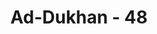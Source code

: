 ---
title: "Ad-Dukhan - 48"
no: 48
arabic_no: ٤٨
ayah: ثُمَّ صُبُّوْا فَوْقَ رَأْسِهٖ مِنْ عَذَابِ الْحَمِيْمِۗ
translation: "kemudian tuangkanlah di atas kepalanya azab (dari) air yang sangat panas.”"
tafsir: "Kemudian Allah menerangkan apa yang harus dilakukan malaikat kepada penghuni neraka itu. Allah memerintahkan kepada malaikat Zabaniyah merenggut dan menyeret penghuni-penghuni neraka itu dan melemparkannya ke tengah-tengah nyala api yang sedang berkobar-kobar sehingga mereka hangus terbakar. Ungkapan ini merupakan gambaran bagi manusia, bagaimana berat dan kerasnya siksa yang akan dialami penduduk neraka nanti.\n\nSetelah malaikat Zabaniyah itu mencampakkan penghuni-penghuni neraka ke tengah-tengah api yang menyala-nyala itu, maka ia pun menyiram mereka dengan cairan panas yang mendidih. Siksaan seperti itu adalah siksaan yang paling berat yang akan mereka rasakan dan terasa lebih merata ke seluruh badan mereka.\n\nDalam ayat yang lain diterangkan pula siksaan yang seperti itu, Allah berfirman:\n\nMaka bagi orang kafir akan dibuatkan pakaian-pakaian dari api (neraka) untuk mereka. Ke atas kepala mereka akan disiramkan air yang mendidih. Dengan (air mendidih) itu akan dihancurluluhkan apa yang ada dalam perut dan kulit mereka. Dan (azab) untuk mereka cambuk-cambuk dari besi. (al-hajj/22: 19-21)"
---